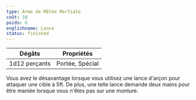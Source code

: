 ```yaml
---
type: Arme de Mêlée Martiale
coût: 10
poids: 6
englishname: Lance
status: finished
---
```


| Dégâts        | Propriétés      |
| ------------- | --------------- |
| 1d12 perçants | Portée, Spécial |

Vous avez le désavantage lorsque vous utilisez une lance d'arçon pour attaquer une cible à 5ft. De plus, une telle lance demande deux mains pour être maniée lorsque vous n'êtes pas sur une monture.